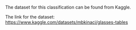 The dataset for this classification can be found from Kaggle.


The link for the dataset: https://www.kaggle.com/datasets/mbkinaci/glasses-tables

